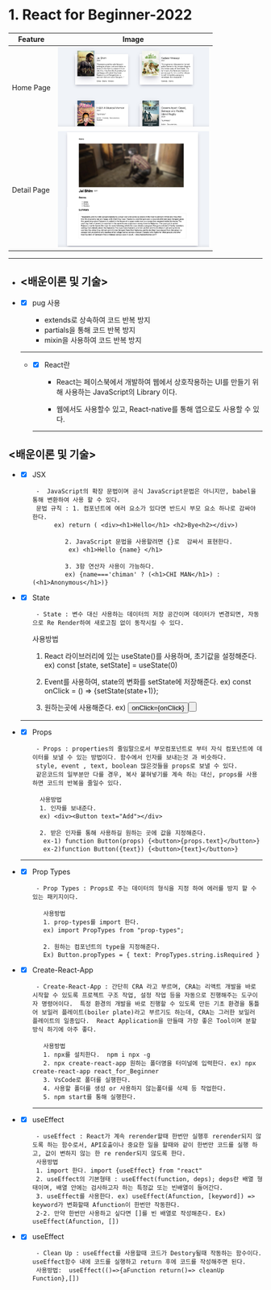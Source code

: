 # 1. React for Beginner-2022


| Feature     | Image                                      |
| ----------- | ------------------------------------------ |
| Home Page   | <img src="img/home.jpg" width="300"><br>   |
| Detail Page | <img src="img/detail.jpg" width="300"><br> |

<hr>

- ## <배운이론 및 기술>

- - [x]  pug 사용
       
        - extends로 상속하여 코드 반복 방지
        - partials을 통해 코드 반복 방지
        - mixin을 사용하여 코드 반복 방지
  ---

  - - [x]  React란
         
          -  React는 페이스북에서 개발하여 웹에서 상호작용하는 UI를 만들기 위해 사용하는 JavaScript의 Library 이다.
          
          - 웹에서도 사용할수 있고, React-native를 통해 앱으로도 사용할 수 있다.
    ---

## <배운이론 및 기술>
- - [x]  JSX
         
          -  JavaScript의 확장 문법이며 공식 JavaScript문법은 아니지만, babel을 통해 변환하여 사용 할 수 있다. 
          문법 규칙 : 1. 컴포넌트에 여러 요소가 있다면 반드시 부모 요소 하나로 감싸야 한다.
               ex) return ( <div><h1>Hello</h1> <h2>Bye<h2></div>) 

                  2. JavaScript 문법을 사용할려면 {}로  감싸서 표현한다. 
                   ex) <h1>Hello {name} </h1>

                  3. 3항 연산자 사용이 가능하다. 
                  ex) {name==='chiman' ? (<h1>CHI MAN</h1>) : (<h1>Anonymous</h1>)} 

                     
- - [x]  State
         
          
          - State : 변수 대신 사용하는 데이터의 저장 공간이며 데이터가 변경되면, 자동으로 Re Render하여 새로고침 없이 동작시킬 수 있다.
        
        사용방법
        1. React 라이브러리에 있는 useState()를 사용하며, 초기값을 설정해준다.
        ex) const [state, setState] = useState(0) 

        2. Event를 사용하여, state의 변화를 setState에 저장해준다.
        ex) const onClick = () => {setState(state+1)};

        3. 원하는곳에 사용해준다.
        ex) <button>onClick={onClick}<button> 
    ---

- - [x]  Props    
 
          - Props : properties의 줄임말으로서 부모컴포넌트로 부터 자식 컴포넌트에 데이터를 보낼 수 있는 방법이다. 함수에서 인자를 보내는것 과 비슷하다.
          style, event , text, boolean 많은것들을 props로 보낼 수 있다. 
          같은코드의 일부분만 다를 경우, 복사 붙혀넣기를 계속 하는 대신, props를 사용하면 코드의 반복을 줄일수 있다.

           사용방법
           1. 인자를 보내준다. 
           ex) <div><Button text="Add"></div>

           2. 받은 인자를 통해 사용하길 원하는 곳에 값을 지정해준다. 
            ex-1) function Button(props) {<button>{props.text}</button>}
            ex-2)function Button({text}) {<button>{text}</button>}

   ---

- - [x]  Prop Types
     
          - Prop Types : Props로 주는 데이터의 형식을 지정 하여 에러를 방지 할 수 있는 패키지이다.

            사용방법
            1. prop-types를 import 한다. 
            ex) import PropTypes from "prop-types";
            
            2. 원하는 컴포넌트의 type을 지정해준다.
            Ex) Button.propTypes = { text: PropTypes.string.isRequired }


- - [x]  Create-React-App
 
          - Create-React-App : 간단히 CRA 라고 부르며, CRA는 리액트 개발을 바로 시작할 수 있도록 프로젝트 구조 작업, 설정 작업 등을 자동으로 진행해주는 도구이자 명령어이다.  특정 환경의 개발을 바로 진행할 수 있도록 만든 기초 환경을 통틀어 보일러 플레이트(boiler plate)라고 부르기도 하는데, CRA는 그러한 보일러 플레이트의 일종입다.  React Application을 만들때 가장 좋은 Tool이며 분할 방식 하기에 아주 좋다.

            사용방법
            1. npx를 설치한다.  npm i npx -g
            2. npx create-react-app 원하는 폴더명을 터미널에 입력한다. ex) npx create-react-app react_for_Beginner
            3. VsCode로 폴더를 실행한다.
            4. 사용할 폴더를 생성 or 사용하지 않는폴더를 삭제 등 작업한다.
            5. npm start를 통해 실행한다.
      ---
      
- - [x]  useEffect
 
          - useEffect : React가 계속 rerender할때 한번만 실행후 rerender되지 않도록 하는 함수로서, API호출이나 중요한 일을 할때와 같이 한번만 코드를 실행 하고, 값이 변하지 않는 한 re render되지 않도록 한다.
          사용방법
          1. import 한다. import {useEffect} from "react" 
          2. useEffect의 기본형태 : useEffect(function, deps); deps란 배열 형태이며, 배열 안에는 검사하고자 하는 특정값 또는 빈배열이 들어간다.
          3. useEffect를 사용한다. ex) useEffect(Afunction, [keyword]) => keyword가 변화할때 Afunction이 한번만 작동한다.
          2-2. 만약 한번만 사용하고 싶다면 []를 빈 배열로 작성해준다. Ex) useEffect(Afunction, [])

- - [x]  useEffect

          - Clean Up : useEffect를 사용할때 코드가 Destory될때 작동하는 함수이다. useEffect함수 내에 코드를 실행하고 return 후에 코드를 작성해주면 된다.  
          사용방법:  useEffect(()=>{aFunction return()=> cleanUp Function},[])

